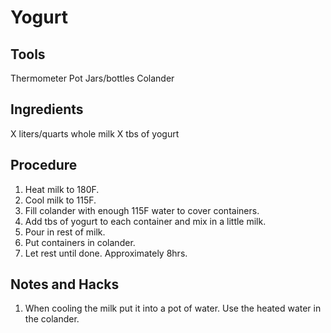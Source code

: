 # Yogurt

## Tools
Thermometer
Pot
Jars/bottles
Colander

## Ingredients
X liters/quarts whole milk
X tbs of yogurt

## Procedure
1. Heat milk to 180F.
2. Cool milk to 115F.
3. Fill colander with enough 115F water to cover containers.
4. Add tbs of yogurt to each container and mix in a little milk.
5. Pour in rest of milk.
6. Put containers in colander.
7. Let rest until done. Approximately 8hrs.

## Notes and Hacks
1. When cooling the milk put it into a pot of water. Use the heated water in the colander.
